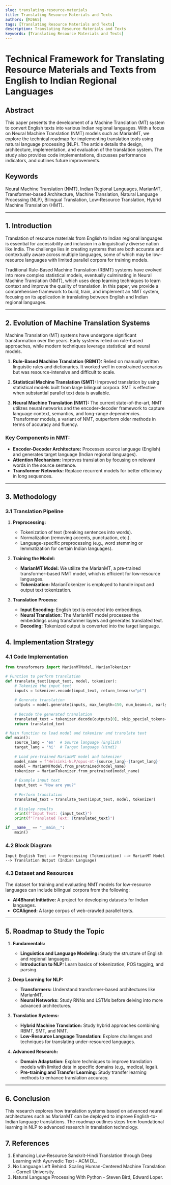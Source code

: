 ```yaml
---
slug: translating-resource-materials
title: Translating Resource Materials and Texts
authors: [MJ665]
tags: [Translating Resource Materials and Texts]
description: Translating Resource Materials and Texts
keywords: [Translating Resource Materials and Texts]
---
```



# Technical Framework for Translating Resource Materials and Texts from English to Indian Regional Languages

## Abstract

This paper presents the development of a Machine Translation (MT) system to convert English texts into various Indian regional languages. With a focus on Neural Machine Translation (NMT) models such as MarianMT, we explore the technical roadmap for implementing translation tools using natural language processing (NLP). The article details the design, architecture, implementation, and evaluation of the translation system. The study also provides code implementations, discusses performance indicators, and outlines future improvements.


<!-- truncate -->


## Keywords
Neural Machine Translation (NMT), Indian Regional Languages, MarianMT, Transformer-based Architecture, Machine Translation, Natural Language Processing (NLP), Bilingual Translation, Low-Resource Translation, Hybrid Machine Translation (HMT).

---

## 1. Introduction

Translation of resource materials from English to Indian regional languages is essential for accessibility and inclusion in a linguistically diverse nation like India. The challenge lies in creating systems that are both accurate and contextually aware across multiple languages, some of which may be low-resource languages with limited parallel corpora for training models.

Traditional Rule-Based Machine Translation (RBMT) systems have evolved into more complex statistical models, eventually culminating in Neural Machine Translation (NMT), which uses deep learning techniques to learn context and improve the quality of translation. In this paper, we provide a comprehensive framework to build, train, and implement an NMT system, focusing on its application in translating between English and Indian regional languages.

---

## 2. Evolution of Machine Translation Systems

Machine Translation (MT) systems have undergone significant transformation over the years. Early systems relied on rule-based approaches, while modern techniques leverage statistical and neural models.

1. **Rule-Based Machine Translation (RBMT):** Relied on manually written linguistic rules and dictionaries. It worked well in constrained scenarios but was resource-intensive and difficult to scale.
   
2. **Statistical Machine Translation (SMT):** Improved translation by using statistical models built from large bilingual corpora. SMT is effective when substantial parallel text data is available.

3. **Neural Machine Translation (NMT):** The current state-of-the-art, NMT utilizes neural networks and the encoder-decoder framework to capture language context, semantics, and long-range dependencies. Transformer models, a variant of NMT, outperform older methods in terms of accuracy and fluency.

### Key Components in NMT:
- **Encoder-Decoder Architecture:** Processes source language (English) and generates target language (Indian regional languages).
- **Attention Mechanism:** Improves translation by focusing on relevant words in the source sentence.
- **Transformer Networks:** Replace recurrent models for better efficiency in long sequences.

---

## 3. Methodology

### 3.1 Translation Pipeline

1. **Preprocessing:**
   - Tokenization of text (breaking sentences into words).
   - Normalization (removing accents, punctuation, etc.).
   - Language-specific preprocessing (e.g., word stemming or lemmatization for certain Indian languages).
   
2. **Training the Model:**
   - **MarianMT Model:** We utilize the MarianMT, a pre-trained transformer-based NMT model, which is efficient for low-resource languages.
   - **Tokenization:** MarianTokenizer is employed to handle input and output text tokenization.
   
3. **Translation Process:**
   - **Input Encoding:** English text is encoded into embeddings.
   - **Neural Translation:** The MarianMT model processes the embeddings using transformer layers and generates translated text.
   - **Decoding:** Tokenized output is converted into the target language.



## 4. Implementation Strategy

### 4.1 Code Implementation

```python
from transformers import MarianMTModel, MarianTokenizer

# Function to perform translation
def translate_text(input_text, model, tokenizer):
    # Tokenize the input text
    inputs = tokenizer.encode(input_text, return_tensors="pt")
    
    # Generate translation
    outputs = model.generate(inputs, max_length=150, num_beams=5, early_stopping=True)
    
    # Decode the generated translation
    translated_text = tokenizer.decode(outputs[0], skip_special_tokens=True)
    return translated_text

# Main function to load model and tokenizer and translate text
def main():
    source_lang = 'en'  # Source language (English)
    target_lang = 'hi'  # Target language (Hindi)
    
    # Load pre-trained MarianMT model and tokenizer
    model_name = f'Helsinki-NLP/opus-mt-{source_lang}-{target_lang}'
    model = MarianMTModel.from_pretrained(model_name)
    tokenizer = MarianTokenizer.from_pretrained(model_name)
    
    # Example input text
    input_text = "How are you?"
    
    # Perform translation
    translated_text = translate_text(input_text, model, tokenizer)
    
    # Display results
    print(f"Input Text: {input_text}")
    print(f"Translated Text: {translated_text}")

if __name__ == "__main__":
    main()
```

### 4.2 Block Diagram

```plaintext
Input English Text --> Preprocessing (Tokenization) --> MarianMT Model --> Translation Output (Indian Language)
```

### 4.3 Dataset and Resources

The dataset for training and evaluating NMT models for low-resource languages can include bilingual corpora from the following:
- **AI4Bharat Initiative:** A project for developing datasets for Indian languages.
- **CCAligned:** A large corpus of web-crawled parallel texts.

---

## 5. Roadmap to Study the Topic

1. **Fundamentals:**
   - **Linguistics and Language Modeling:** Study the structure of English and regional languages.
   - **Introduction to NLP:** Learn basics of tokenization, POS tagging, and parsing.

2. **Deep Learning for NLP:**
   - **Transformers:** Understand transformer-based architectures like MarianMT.
   - **Neural Networks:** Study RNNs and LSTMs before delving into more advanced architectures.

3. **Translation Systems:**
   - **Hybrid Machine Translation:** Study hybrid approaches combining RBMT, SMT, and NMT.
   - **Low-Resource Language Translation:** Explore challenges and techniques for translating under-resourced languages.

4. **Advanced Research:**
   - **Domain Adaptation:** Explore techniques to improve translation models with limited data in specific domains (e.g., medical, legal).
   - **Pre-training and Transfer Learning:** Study transfer learning methods to enhance translation accuracy.

---

## 6. Conclusion

This research explores how translation systems based on advanced neural architectures such as MarianMT can be deployed to improve English-to-Indian language translations. The roadmap outlines steps from foundational learning in NLP to advanced research in translation technology.

## 7. References

1. Enhancing Low-Resource Sanskrit-Hindi Translation through Deep Learning with Ayurvedic Text - ACM DL.
2. No Language Left Behind: Scaling Human-Centered Machine Translation - Cornell University.
3. Natural Language Processing With Python - Steven Bird, Edward Loper.
